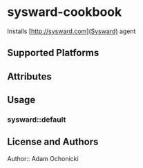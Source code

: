 # sysward-cookbook

Installs [http://sysward.com](Sysward) agent 

## Supported Platforms

## Attributes

## Usage

### sysward::default

## License and Authors

Author:: Adam Ochonicki
